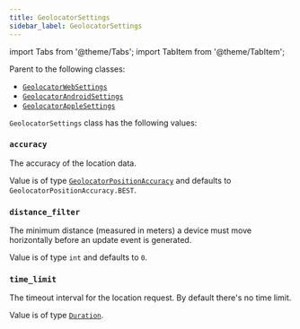 ```yaml
---
title: GeolocatorSettings
sidebar_label: GeolocatorSettings
---
```


import Tabs from '@theme/Tabs';
import TabItem from '@theme/TabItem';

Parent to the following classes:
- [`GeolocatorWebSettings`](/docs/reference/types/geolocatorwebsettings)
- [`GeolocatorAndroidSettings`](/docs/reference/types/geolocatorandroidsettings)
- [`GeolocatorAppleSettings`](/docs/reference/types/geolocatorapplesettings)

`GeolocatorSettings` class has the following values:

### `accuracy`

The accuracy of the location data.

Value is of type [`GeolocatorPositionAccuracy`](/docs/reference/types/geolocatorpositionaccuracy) and defaults to `GeolocatorPositionAccuracy.BEST`.

### `distance_filter`

The minimum distance (measured in meters) a device must move horizontally before an update event is generated.

Value is of type `int` and defaults to `0`.

### `time_limit`

The timeout interval for the location request. By default there's no time limit.

Value is of type [`Duration`](/docs/reference/types/duration).




